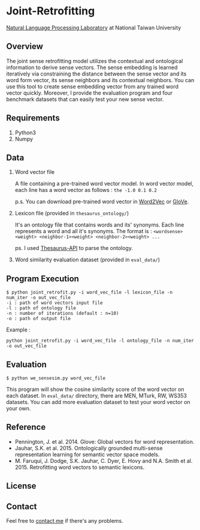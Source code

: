 # Joint-Retrofitting
[Natural Language Processing Laboratory](http://nlg3.csie.ntu.edu.tw) at National Taiwan University

## Overview
The joint sense retrofitting model utilizes the contextual and ontological information to derive sense vectors. The sense embedding is learned iteratively via constraining the distance between the sense vector and its word form vector, its sense neighbors and its contextual neighbors. You can use this tool to create sense embedding vector from any trained word vector quickly. Moreover, I provide the evaluation program and four benchmark datasets that can easily test your new sense vector.

## Requirements
1. Python3
2. Numpy

## Data
1. Word vector file

    A file containing a pre-trained word vector model. In word vector model, each line has a word vector as follows :
        `the -1.0 0.1 0.2`

    p.s. You can download pre-trained word vector in [Word2Vec](https://code.google.com/archive/p/word2vec/) or [GloVe](https://nlp.stanford.edu/projects/glove/).

2. Lexicon file (provided in `thesaurus_ontology/`)

    It's an ontology file that contains words and its' synonyms. Each line represents a word and all it's synonyms. The format is :
        `<wordsense><weight> <neighbor-1><weight> <neighbor-2><weight> ...`

    ps. I used [Thesaurus-API](https://github.com/Manwholikespie/thesaurus-api) to parse the ontology.

3. Word similarity evaluation dataset (provided in `eval_data/`)

## Program Execution

```
$ python joint_retrofit.py -i word_vec_file -l lexicon_file -n num_iter -o out_vec_file
-i : path of word vectors input file
-l : path of ontology file
-n : number of iterations (default : n=10)
-o : path of output file
```

Example : 
```
python joint_retrofit.py -i word_vec_file -l ontology_file -n num_iter -o out_vec_file
```

## Evaluation

```
$ python we_sensesim.py word_vec_file
```
This program will show the cosine similarity score of the word vector on each dataset.
In `eval_data/` directory, there are MEN, MTurk, RW, WS353 datasets. You can add more evaluation dataset to test your word vector on your own.


## Reference
- Pennington, J. et al. 2014. Glove: Global vectors for word representation.
- Jauhar, S.K. et al. 2015. Ontologically grounded multi-sense representation learning for semantic vector space models.
- M. Faruqui, J. Dodge, S.K. Jauhar, C. Dyer, E. Hovy and N.A. Smith et al. 2015. Retrofitting word vectors to semantic lexicons.

## License

## Contact
Feel free to [contact me](mailto:b03902052@ntu.edu.tw) if there's any problems.

